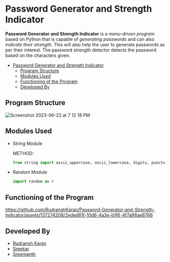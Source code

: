 # Password Generator and Strength Indicator
**Password Generator and Strength Indicator** is a _menu-driven program_ based on Python that is capable of _generating passwords_ and can also _indicate their strength_. This will also help the user to generate passwords as per their interest. The password strength detector detects the password based on the characters given.
- [Password Generator and Strength Indicator](#password-generator-and-strength-indicator)
  - [Program Structure](#program-structure)
  - [Modules Used](#modules-used)
  - [Functioning of the Program](#functioning-of-the-program)
  - [Developed By](#developed-by)
## Program Structure
![Screenshot 2023-06-22 at 7 12 18 PM](https://github.com/RudranshKaran/Password-Generator-and-Strength-Indicator/assets/137274208/753085a7-8af9-4315-be52-49a2c5f67a53)
## Modules Used
- String Module
  
  METHOD:
  ```py
  from string import ascii_uppercase, ascii_lowercase, digits, punctuation, letters
  ```
- Random Module
  ```py
  import random as r
  ```
## Functioning of the Program

https://github.com/RudranshKaran/Password-Generator-and-Strength-Indicator/assets/137274208/2eded61f-10d6-4a3e-b1f6-4f7a98ae8766

## Developed By
- [Rudransh Karan](https://github.com/RudranshKaran)
- [Sreekar](https://github.com/Spsreekar21)
- [Sreemanth](https://github.com/Spsreemanth)
